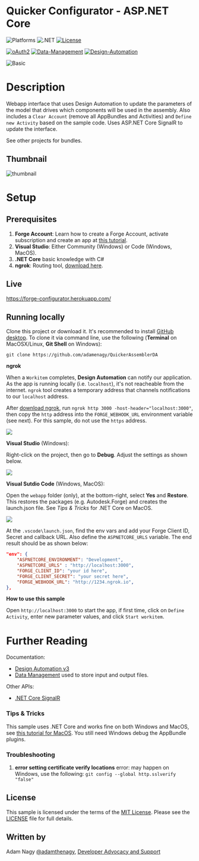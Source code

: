 # Quicker Configurator - ASP.NET Core

![Platforms](https://img.shields.io/badge/platform-Windows|MacOS-lightgray.svg)
![.NET](https://img.shields.io/badge/.NET%20Core-3.1-blue.svg)
[![License](https://img.shields.io/:license-MIT-blue.svg)](http://opensource.org/licenses/MIT)

[![oAuth2](https://img.shields.io/badge/oAuth2-v1-green.svg)](http://developer.autodesk.com/)
[![Data-Management](https://img.shields.io/badge/Data%20Management-v1-green.svg)](http://developer.autodesk.com/)
[![Design-Automation](https://img.shields.io/badge/Design%20Automation-v3-green.svg)](http://developer.autodesk.com/)

![Basic](https://img.shields.io/badge/Level-Intermediate-blue.svg)

# Description

Webapp interface that uses Design Automation to update the parameters of the model that drives which components will be used in the assembly. Also includes a `Clear Account` (remove all AppBundles and Activities) and `Define new Activity` based on the sample code. Uses ASP.NET Core SignalR to update the interface.

See other projects for bundles.

## Thumbnail

![thumbnail](../thumbnail.png)

# Setup

## Prerequisites

1. **Forge Account**: Learn how to create a Forge Account, activate subscription and create an app at [this tutorial](http://learnforge.autodesk.io/#/account/). 
2. **Visual Studio**: Either Community (Windows) or Code (Windows, MacOS).
3. **.NET Core** basic knowledge with C#
4. **ngrok**: Routing tool, [download here](https://ngrok.com/). 

## Live

https://forge-configurator.herokuapp.com/

## Running locally

Clone this project or download it. It's recommended to install [GitHub desktop](https://desktop.github.com/). To clone it via command line, use the following (**Terminal** on MacOSX/Linux, **Git Shell** on Windows):

    git clone https://github.com/adamenagy/QuickerAssemblerDA
    
**ngrok**

When a `Workitem` completes, **Design Automation** can notify our application. As the app is running locally (i.e. `localhost`), it's not reacheable from the internet. `ngrok` tool creates a temporary address that channels notifications to our `localhost` address.

After [download ngrok](https://ngrok.com/), run `ngrok http 3000 -host-header="localhost:3000"`, then copy the `http` address into the `FORGE_WEBHOOK_URL` environment variable (see next). For this sample, do not use the `https` address.

![](../media/webapp/ngrok_setup.png)

**Visual Studio** (Windows):

Right-click on the project, then go to **Debug**. Adjust the settings as shown below. 

![](../media/webapp/visual_studio_settings.png)

**Visual Sutdio Code** (Windows, MacOS):

Open the `webapp` folder (only), at the bottom-right, select **Yes** and **Restore**. This restores the packages (e.g. Autodesk.Forge) and creates the launch.json file. See *Tips & Tricks* for .NET Core on MacOS.

![](../media/webapp/visual_code_restore.png)

At the `.vscode\launch.json`, find the env vars and add your Forge Client ID, Secret and callback URL. Also define the `ASPNETCORE_URLS` variable. The end result should be as shown below:

```json
"env": {
    "ASPNETCORE_ENVIRONMENT": "Development",
    "ASPNETCORE_URLS" : "http://localhost:3000",
    "FORGE_CLIENT_ID": "your id here",
    "FORGE_CLIENT_SECRET": "your secret here",
    "FORGE_WEBHOOK_URL": "http://1234.ngrok.io",
},
```

**How to use this sample**

Open `http://localhost:3000` to start the app, if first time, click on `Define Activity`, enter new parameter values, and click `Start workitem`. 

# Further Reading

Documentation:

- [Design Automation v3](https://forge.autodesk.com/en/docs/design-automation/v3/developers_guide/overview/)
- [Data Management](https://forge.autodesk.com/en/docs/data/v2/reference/http/) used to store input and output files.

Other APIs:

- [.NET Core SignalR](https://docs.microsoft.com/en-us/aspnet/core/signalr/introduction?view=aspnetcore-2.2)

### Tips & Tricks

This sample uses .NET Core and works fine on both Windows and MacOS, see [this tutorial for MacOS](https://github.com/augustogoncalves/dotnetcoreheroku). You still need Windows debug the AppBundle plugins.

### Troubleshooting

1. **error setting certificate verify locations** error: may happen on Windows, use the following: `git config --global http.sslverify "false"`

## License

This sample is licensed under the terms of the [MIT License](http://opensource.org/licenses/MIT). Please see the [LICENSE](LICENSE) file for full details.

## Written by

Adam Nagy [@adamthenagy](https://twitter.com/adamthenagy), [Developer Advocacy and Support](http://forge.autodesk.com)
